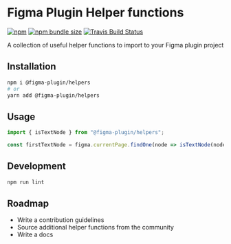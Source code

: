 # Figma Plugin Helper functions
[![npm](https://img.shields.io/npm/v/@figma-plugin/helpers?logo=npm&cacheSeconds=1800)](https://www.npmjs.com/package/@figma-plugin/helpers)
[![npm bundle size](https://img.shields.io/bundlephobia/minzip/@figma-plugin/helpers?cacheSeconds=1800)](https://bundlephobia.com/result?p=@figma-plugin/helpers)
[![Travis Build Status](https://travis-ci.org/figma-plugin-helper-functions/figma-plugin-helpers.svg?branch=master)](https://travis-ci.org/figma-plugin-helper-functions/figma-plugin-helpers)

A collection of useful helper functions to import to your Figma plugin project

## Installation

```bash
npm i @figma-plugin/helpers
# or
yarn add @figma-plugin/helpers
```
## Usage

```jsx
import { isTextNode } from "@figma-plugin/helpers";

const firstTextNode = figma.currentPage.findOne(node => isTextNode(node));
```

## Development
```bash
npm run lint
```

## Roadmap
- Write a contribution guidelines
- Source additional helper functions from the community
- Write a docs
